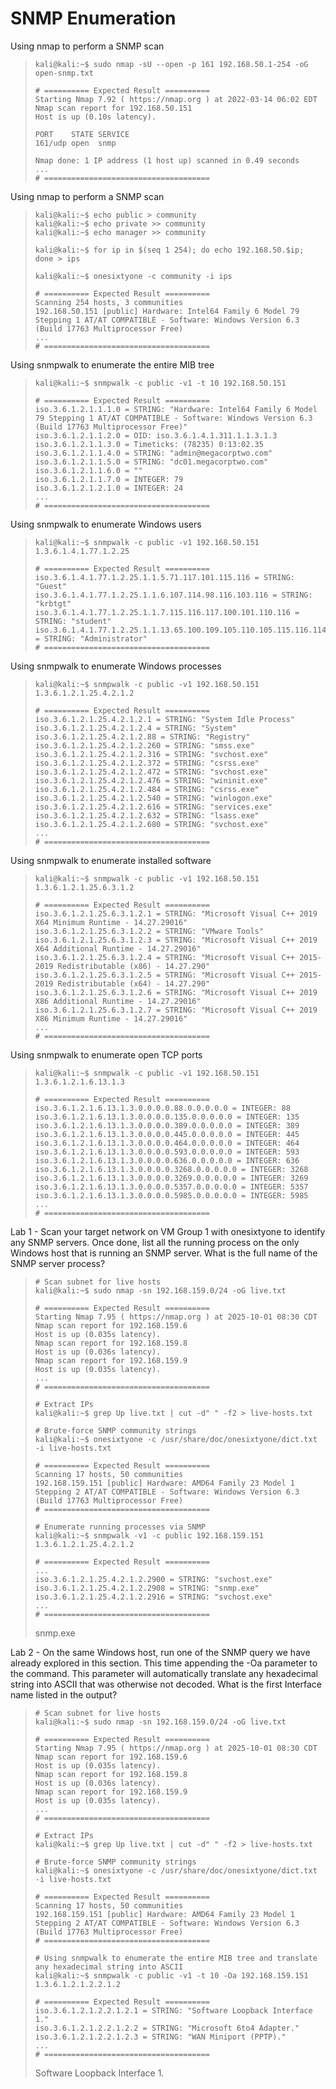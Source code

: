 # SNMP Enumeration

Using nmap to perform a SNMP scan
>``` shell
>kali@kali:~$ sudo nmap -sU --open -p 161 192.168.50.1-254 -oG open-snmp.txt
>
># ========== Expected Result ==========
>Starting Nmap 7.92 ( https://nmap.org ) at 2022-03-14 06:02 EDT
>Nmap scan report for 192.168.50.151
>Host is up (0.10s latency).
>
>PORT    STATE SERVICE
>161/udp open  snmp
>
>Nmap done: 1 IP address (1 host up) scanned in 0.49 seconds
>...
># =====================================
>```

Using nmap to perform a SNMP scan
>``` shell
>kali@kali:~$ echo public > community
>kali@kali:~$ echo private >> community
>kali@kali:~$ echo manager >> community
>
>kali@kali:~$ for ip in $(seq 1 254); do echo 192.168.50.$ip; done > ips
>
>kali@kali:~$ onesixtyone -c community -i ips
>
># ========== Expected Result ==========
>Scanning 254 hosts, 3 communities
>192.168.50.151 [public] Hardware: Intel64 Family 6 Model 79 Stepping 1 AT/AT COMPATIBLE - Software: Windows Version 6.3 (Build 17763 Multiprocessor Free)
>...
># =====================================
>```

Using snmpwalk to enumerate the entire MIB tree
>``` shell
>kali@kali:~$ snmpwalk -c public -v1 -t 10 192.168.50.151
>
># ========== Expected Result ==========
>iso.3.6.1.2.1.1.1.0 = STRING: "Hardware: Intel64 Family 6 Model 79 Stepping 1 AT/AT COMPATIBLE - Software: Windows Version 6.3 (Build 17763 Multiprocessor Free)"
>iso.3.6.1.2.1.1.2.0 = OID: iso.3.6.1.4.1.311.1.1.3.1.3
>iso.3.6.1.2.1.1.3.0 = Timeticks: (78235) 0:13:02.35
>iso.3.6.1.2.1.1.4.0 = STRING: "admin@megacorptwo.com"
>iso.3.6.1.2.1.1.5.0 = STRING: "dc01.megacorptwo.com"
>iso.3.6.1.2.1.1.6.0 = ""
>iso.3.6.1.2.1.1.7.0 = INTEGER: 79
>iso.3.6.1.2.1.2.1.0 = INTEGER: 24
>...
># =====================================
>```

Using snmpwalk to enumerate Windows users
>``` shell
>kali@kali:~$ snmpwalk -c public -v1 192.168.50.151 1.3.6.1.4.1.77.1.2.25
>
># ========== Expected Result ==========
>iso.3.6.1.4.1.77.1.2.25.1.1.5.71.117.101.115.116 = STRING: "Guest"
>iso.3.6.1.4.1.77.1.2.25.1.1.6.107.114.98.116.103.116 = STRING: "krbtgt"
>iso.3.6.1.4.1.77.1.2.25.1.1.7.115.116.117.100.101.110.116 = STRING: "student"
>iso.3.6.1.4.1.77.1.2.25.1.1.13.65.100.109.105.110.105.115.116.114.97.116.111.114 = STRING: "Administrator"
># =====================================
>```

Using snmpwalk to enumerate Windows processes
>``` shell
>kali@kali:~$ snmpwalk -c public -v1 192.168.50.151 1.3.6.1.2.1.25.4.2.1.2
>
># ========== Expected Result ==========
>iso.3.6.1.2.1.25.4.2.1.2.1 = STRING: "System Idle Process"
>iso.3.6.1.2.1.25.4.2.1.2.4 = STRING: "System"
>iso.3.6.1.2.1.25.4.2.1.2.88 = STRING: "Registry"
>iso.3.6.1.2.1.25.4.2.1.2.260 = STRING: "smss.exe"
>iso.3.6.1.2.1.25.4.2.1.2.316 = STRING: "svchost.exe"
>iso.3.6.1.2.1.25.4.2.1.2.372 = STRING: "csrss.exe"
>iso.3.6.1.2.1.25.4.2.1.2.472 = STRING: "svchost.exe"
>iso.3.6.1.2.1.25.4.2.1.2.476 = STRING: "wininit.exe"
>iso.3.6.1.2.1.25.4.2.1.2.484 = STRING: "csrss.exe"
>iso.3.6.1.2.1.25.4.2.1.2.540 = STRING: "winlogon.exe"
>iso.3.6.1.2.1.25.4.2.1.2.616 = STRING: "services.exe"
>iso.3.6.1.2.1.25.4.2.1.2.632 = STRING: "lsass.exe"
>iso.3.6.1.2.1.25.4.2.1.2.680 = STRING: "svchost.exe"
>...
># =====================================
>```

Using snmpwalk to enumerate installed software
>``` shell
>kali@kali:~$ snmpwalk -c public -v1 192.168.50.151 1.3.6.1.2.1.25.6.3.1.2
>
># ========== Expected Result ==========
>iso.3.6.1.2.1.25.6.3.1.2.1 = STRING: "Microsoft Visual C++ 2019 X64 Minimum Runtime - 14.27.29016"
>iso.3.6.1.2.1.25.6.3.1.2.2 = STRING: "VMware Tools"
>iso.3.6.1.2.1.25.6.3.1.2.3 = STRING: "Microsoft Visual C++ 2019 X64 Additional Runtime - 14.27.29016"
>iso.3.6.1.2.1.25.6.3.1.2.4 = STRING: "Microsoft Visual C++ 2015-2019 Redistributable (x86) - 14.27.290"
>iso.3.6.1.2.1.25.6.3.1.2.5 = STRING: "Microsoft Visual C++ 2015-2019 Redistributable (x64) - 14.27.290"
>iso.3.6.1.2.1.25.6.3.1.2.6 = STRING: "Microsoft Visual C++ 2019 X86 Additional Runtime - 14.27.29016"
>iso.3.6.1.2.1.25.6.3.1.2.7 = STRING: "Microsoft Visual C++ 2019 X86 Minimum Runtime - 14.27.29016"
>...
># =====================================
>```

Using snmpwalk to enumerate open TCP ports
>``` shell
>kali@kali:~$ snmpwalk -c public -v1 192.168.50.151 1.3.6.1.2.1.6.13.1.3
>
># ========== Expected Result ==========
>iso.3.6.1.2.1.6.13.1.3.0.0.0.0.88.0.0.0.0.0 = INTEGER: 88
>iso.3.6.1.2.1.6.13.1.3.0.0.0.0.135.0.0.0.0.0 = INTEGER: 135
>iso.3.6.1.2.1.6.13.1.3.0.0.0.0.389.0.0.0.0.0 = INTEGER: 389
>iso.3.6.1.2.1.6.13.1.3.0.0.0.0.445.0.0.0.0.0 = INTEGER: 445
>iso.3.6.1.2.1.6.13.1.3.0.0.0.0.464.0.0.0.0.0 = INTEGER: 464
>iso.3.6.1.2.1.6.13.1.3.0.0.0.0.593.0.0.0.0.0 = INTEGER: 593
>iso.3.6.1.2.1.6.13.1.3.0.0.0.0.636.0.0.0.0.0 = INTEGER: 636
>iso.3.6.1.2.1.6.13.1.3.0.0.0.0.3268.0.0.0.0.0 = INTEGER: 3268
>iso.3.6.1.2.1.6.13.1.3.0.0.0.0.3269.0.0.0.0.0 = INTEGER: 3269
>iso.3.6.1.2.1.6.13.1.3.0.0.0.0.5357.0.0.0.0.0 = INTEGER: 5357
>iso.3.6.1.2.1.6.13.1.3.0.0.0.0.5985.0.0.0.0.0 = INTEGER: 5985
>...
># =====================================
>```

Lab 1 - Scan your target network on VM Group 1 with onesixtyone to identify any SNMP servers. Once done, list all the running process on the only Windows host that is running an SNMP server. What is the full name of the SNMP server process?
>``` shell
># Scan subnet for live hosts
>kali@kali:~$ sudo nmap -sn 192.168.159.0/24 -oG live.txt
>
># ========== Expected Result ==========
>Starting Nmap 7.95 ( https://nmap.org ) at 2025-10-01 08:30 CDT
>Nmap scan report for 192.168.159.6
>Host is up (0.035s latency).
>Nmap scan report for 192.168.159.8
>Host is up (0.036s latency).
>Nmap scan report for 192.168.159.9
>Host is up (0.035s latency).
>...
># =====================================
>
># Extract IPs
>kali@kali:~$ grep Up live.txt | cut -d" " -f2 > live-hosts.txt
>
># Brute-force SNMP community strings
>kali@kali:~$ onesixtyone -c /usr/share/doc/onesixtyone/dict.txt -i live-hosts.txt
>
># ========== Expected Result ==========
>Scanning 17 hosts, 50 communities
>192.168.159.151 [public] Hardware: AMD64 Family 23 Model 1 Stepping 2 AT/AT COMPATIBLE - Software: Windows Version 6.3 (Build 17763 Multiprocessor Free)
># =====================================
>
># Enumerate running processes via SNMP
>kali@kali:~$ snmpwalk -v1 -c public 192.168.159.151 1.3.6.1.2.1.25.4.2.1.2
>
># ========== Expected Result ==========
>...
>iso.3.6.1.2.1.25.4.2.1.2.2900 = STRING: "svchost.exe"
>iso.3.6.1.2.1.25.4.2.1.2.2908 = STRING: "snmp.exe"
>iso.3.6.1.2.1.25.4.2.1.2.2916 = STRING: "svchost.exe"
>...
># =====================================
>```
>snmp.exe

Lab 2 - On the same Windows host, run one of the SNMP query we have already explored in this section. This time appending the -Oa parameter to the command. This parameter will automatically translate any hexadecimal string into ASCII that was otherwise not decoded. What is the first Interface name listed in the output?
>``` shell
># Scan subnet for live hosts
>kali@kali:~$ sudo nmap -sn 192.168.159.0/24 -oG live.txt
>
># ========== Expected Result ==========
>Starting Nmap 7.95 ( https://nmap.org ) at 2025-10-01 08:30 CDT
>Nmap scan report for 192.168.159.6
>Host is up (0.035s latency).
>Nmap scan report for 192.168.159.8
>Host is up (0.036s latency).
>Nmap scan report for 192.168.159.9
>Host is up (0.035s latency).
>...
># =====================================
>
># Extract IPs
>kali@kali:~$ grep Up live.txt | cut -d" " -f2 > live-hosts.txt
>
># Brute-force SNMP community strings
>kali@kali:~$ onesixtyone -c /usr/share/doc/onesixtyone/dict.txt -i live-hosts.txt
>
># ========== Expected Result ==========
>Scanning 17 hosts, 50 communities
>192.168.159.151 [public] Hardware: AMD64 Family 23 Model 1 Stepping 2 AT/AT COMPATIBLE - Software: Windows Version 6.3 (Build 17763 Multiprocessor Free)
># =====================================
>
># Using snmpwalk to enumerate the entire MIB tree and translate any hexadecimal string into ASCII
>kali@kali:~$ snmpwalk -c public -v1 -t 10 -Oa 192.168.159.151 1.3.6.1.2.1.2.2.1.2
>
># ========== Expected Result ==========
>iso.3.6.1.2.1.2.2.1.2.1 = STRING: "Software Loopback Interface 1."
>iso.3.6.1.2.1.2.2.1.2.2 = STRING: "Microsoft 6to4 Adapter."
>iso.3.6.1.2.1.2.2.1.2.3 = STRING: "WAN Miniport (PPTP)."
>...
># =====================================
>```
>Software Loopback Interface 1.
